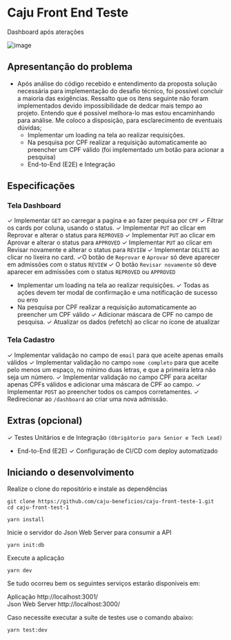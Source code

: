 
# Caju Front End Teste
Dashboard após aterações

![image](https://github.com/user-attachments/assets/31a1ee30-d595-447e-857f-8369054a5525)


## Apresentanção do problema
- Após análise do código recebido e entendimento da proposta solução necessária para implementação do desafio técnico, foi possível concluir a maioria das exigências. Ressalto que  os itens seguinte não foram implementados devido impossibilidade de dedcar mais tempo ao projeto. Entendo que é possivel melhora-lo mas estou encaminhando para análise. Me coloco a disposição, para esclarecimento de eventuais dúvidas;
  - Implementar um loading na tela ao realizar requisições.
  - Na pesquisa por CPF realizar a requisição automaticamente ao preencher um CPF válido (foi implementado um botão para acionar a pesquisa)
  - End-to-End (E2E) e Integração

## Especificações

### Tela Dashboard
  
✓ Implementar `GET` ao carregar a pagina e ao fazer pequisa por `CPF`
✓ Filtrar os cards por coluna, usando o status.
✓ Implementar `PUT` ao clicar em Reprovar e alterar o status para `REPROVED`
✓ Implementar `PUT` ao clicar em Aprovar e alterar o status para `APPROVED`
✓ Implementar `PUT` ao clicar em Revisar novamente e alterar o status para `REVIEW`
✓ Implementar `DELETE` ao clicar no lixeira no card.
✓O botão de `Reprovar` e `Aprovar` só deve aparecer em admissões com o status `REVIEW` 
✓ O botão `Revisar novamente` só deve aparecer em admissões com o status `REPROVED` ou `APPROVED`
- Implementar um loading na tela ao realizar requisições.
✓ Todas as ações devem ter modal de confirmação e uma notificação de sucesso ou erro
- Na pesquisa por CPF realizar a requisição automaticamente ao preencher um CPF válido
✓ Adicionar máscara de CPF no campo de pesquisa.
✓ Atualizar os dados (refetch) ao clicar no ícone de atualizar

### Tela Cadastro

✓ Implementar validação no campo de `email` para que aceite apenas emails válidos
✓ Implementar validação no campo `nome completo` para que aceite pelo menos um espaço, no mínimo duas letras, e que a primeira letra não seja um número.
✓ Implementar validação no campo CPF para aceitar apenas CPFs válidos e adicionar uma máscara de CPF ao campo.
✓ Implementar `POST` ao preencher todos os campos corretamentes.
✓ Redirecionar ao `/dashboard` ao criar uma nova admissão.

## Extras (opcional)

✓ Testes Unitários e de Integração `(Obrigátorio para Senior e Tech Lead)`
- End-to-End (E2E) 
✓ Configuração de CI/CD com deploy automatizado

## Iniciando o desenvolvimento

Realize o clone do repositório e instale as dependências

```shell
git clone https://github.com/caju-beneficios/caju-front-teste-1.git
cd caju-front-test-1
```

```shell
yarn install
```

Inicie o servidor do Json Web Server para consumir a API

```shell
yarn init:db
```

Execute a aplicação

```shell
yarn dev
```

Se tudo ocorreu bem os seguintes serviços estarão disponiveis em:
<br/>

Aplicação http://localhost:3001/
<br/>
Json Web Server http://localhost:3000/

Caso necessite executar a suíte de testes use o comando abaixo:

```shell
yarn test:dev
```
